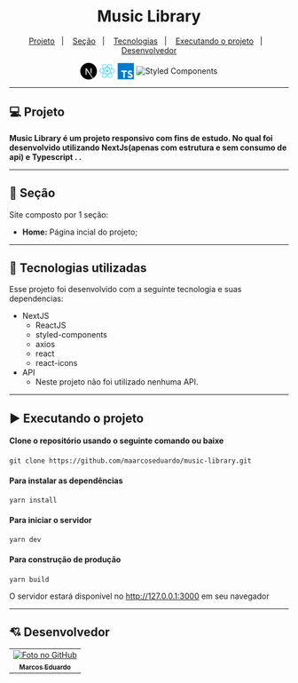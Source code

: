 <h1 align="center">
 Music Library
</h1>

<p align="center">
  <a href="#-projeto">Projeto</a>&nbsp;&nbsp;&nbsp;|&nbsp;&nbsp;&nbsp;
  <a href="#-seção">Seção</a>&nbsp;&nbsp;&nbsp;|&nbsp;&nbsp;&nbsp;
  <a href="#-tecnologias-utilizadas">Tecnologias</a>&nbsp;&nbsp;&nbsp;|&nbsp;&nbsp;&nbsp;
  <a href="#%EF%B8%8F-executando-o-projeto">Executando o projeto</a>&nbsp;&nbsp;&nbsp;|&nbsp;&nbsp;&nbsp;
  <a href="#-desenvolvedor">Desenvolvedor</a>
</p>

  <p align="center">
    <img align="center" alt="icone NextJS" title="NextJS"  width="30" src="https://raw.githubusercontent.com/devicons/devicon/master/icons/nextjs/nextjs-original.svg" >
  </div>
  <img align="center" alt="ReactJS"  width="29" src="https://raw.githubusercontent.com/devicons/devicon/master/icons/react/react-original.svg">
  <img align="center" alt="icone Typescript" title="Typescript" width="30" src="https://raw.githubusercontent.com/devicons/devicon/master/icons/typescript/typescript-plain.svg">
  
  <img align="center" alt="Styled Components" src="https://camo.githubusercontent.com/bf5730813c588c41aee84395dcc406f5b5de39c06a2e5362cefe38fcbde9f1d9/68747470733a2f2f696d672e736869656c64732e696f2f62616467652f5374796c6564436f6d706f6e656e74732d3432343234323f7374796c653d666f722d7468652d6261646765266c6f676f3d7374796c6564636f6d706f6e656e7473266c6f676f436f6c6f723d70696e6b">

</p>

---

## 💻 Projeto

**Music Library é um projeto responsivo com fins de estudo. No qual foi desenvolvido utilizando NextJs(apenas com estrutura e sem consumo de api) e Typescript .
.**

---

## 📌 Seção
Site composto por 1 seção:

- **Home:** Página incial do projeto;

---

## 🚀 Tecnologias utilizadas
Esse projeto foi desenvolvido com a seguinte tecnologia e suas dependencias:

- NextJS
    - ReactJS
    - styled-components
    - axios
    - react
    - react-icons
- API
    - Neste projeto não foi utilizado nenhuma API.
    
---

## ▶️ Executando o projeto

#### Clone o repositório usando o seguinte comando ou baixe

```
git clone https://github.com/maarcoseduardo/music-library.git
```

#### Para instalar as dependências

```
yarn install
```

#### Para iniciar o servidor

```
yarn dev
```

#### Para construção de produção

```
yarn build
```

O servidor estará disponível no http://127.0.0.1:3000 em seu navegador

---

## 💘 Desenvolvedor<br>
<table>
  <tr>
    <td align="center">
      <a href="https://github.com/maarcoseduardo">
        <img src="https://avatars.githubusercontent.com/u/59845705?v=4" width="100" alt="Foto no GitHub"/><br>
        <sub>
          <b>Marcos Eduardo</b>
        </sub>
      </a>
    </td>
  </tr>
</table>
